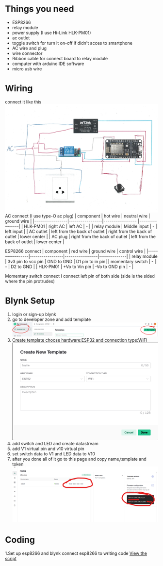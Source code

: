 # Things you need
- ESP8266
- relay module
- power supply (I use Hi-Link HLK-PM01)
- ac outlet
- toggle switch for turn it on-off if didn't acces to smartphone
- AC wire and plug
- wire connector
- Ribbon cable for connect board to relay module
- computer with arduino IDE software
- micro usb wire
# Wiring
connect it like this
![Diagram](image/circult_diagram.jpg)
AC connect
(I use type-O ac plug)
| component       | hot wire    | neutral wire | ground wire        |
|-----------------|-----------------|-----------------  |----------------|
|   HLK-PM01      | right AC        | left AC           | -              |
| relay module    | Middle input    | -                 | left input     |
| AC outlet       | left from the back of outlet     | right from the back of outlet       |    lower center       |
| AC plug       | right from the back of outlet     | left from the back of outlet       |     lower center      |

ESP8266 connect
| component       | red wire        | ground wire     | control wire |
|-----------------|-----------------|-----------------|--------------|
| relay module    | 3v3 pin to vcc pin   | GND to GND | D1 pin to in pin|
| momentary switch | -              | -               | D2 to GND    |
| HLK-PM01        | +Vo to Vin pin  | -Vo to GND pin  | -            |

Momentary switch connect
I connect left pin of both side (side is the sided where the pin protrudes)
# Blynk Setup
1. login or sign-up blynk
2. go to developer zone and add template 
![make_template](image/Make_template.png)
3. Create template choose hardware:ESP32 and connection type:WIFI
![Create_template](image/Create_template.png)
4. add switch and LED and create datastream
5. add V1 virtual pin and v10 virtual pin
6. set switch data to V1 and LED data to V10
7. after you done all of it go to this page and copy name,template and token
![Nametoken](image/nametoken.png)
# Coding
1.Set up esp8266 and blynk
connect esp8266 to 
writing code
[View the script](code/code.ino)
